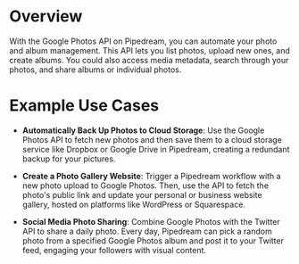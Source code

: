 # Overview

With the Google Photos API on Pipedream, you can automate your photo and album management. This API lets you list photos, upload new ones, and create albums. You could also access media metadata, search through your photos, and share albums or individual photos.

# Example Use Cases

- **Automatically Back Up Photos to Cloud Storage**: Use the Google Photos API to fetch new photos and then save them to a cloud storage service like Dropbox or Google Drive in Pipedream, creating a redundant backup for your pictures.

- **Create a Photo Gallery Website**: Trigger a Pipedream workflow with a new photo upload to Google Photos. Then, use the API to fetch the photo's public link and update your personal or business website gallery, hosted on platforms like WordPress or Squarespace.

- **Social Media Photo Sharing**: Combine Google Photos with the Twitter API to share a daily photo. Every day, Pipedream can pick a random photo from a specified Google Photos album and post it to your Twitter feed, engaging your followers with visual content.

